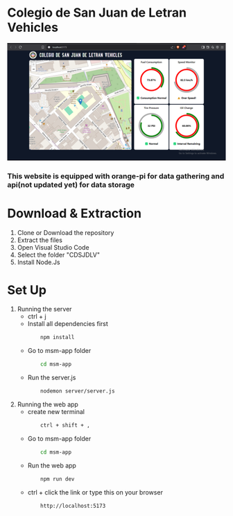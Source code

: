 # Colegio de San Juan de Letran Vehicles

![cdDemo](./msm-app/src/components/dashboard/images/screenDemo.png)

### This website is equipped with orange-pi for data gathering and api(not updated yet) for data storage

# Download & Extraction

1. Clone or Download the repository
2. Extract the files 
3. Open Visual Studio Code
4. Select the folder "CDSJDLV"
5. Install Node.Js 


# Set Up
1. Running the server
    * ctrl + j
    * Install all dependencies first
        ```bash
            npm install
        ```
    * Go to msm-app folder
        ```bash
            cd msm-app
        ```
    * Run the server.js
        ```bash
            nodemon server/server.js
        ``` 
2. Running the web app
    * create new terminal 
        ```bash 
            ctrl + shift + ,
        ```
    * Go to msm-app folder
        ```bash
            cd msm-app
        ```
    * Run the web app
        ```bash
            npm run dev
        ```
    * ctrl + click the link or type this on your browser
        ```bash
            http://localhost:5173
        ```





